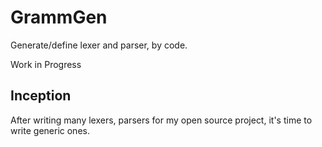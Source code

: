 # GrammGen

Generate/define lexer and parser, by code.

Work in Progress

## Inception

After writing many lexers, parsers for my open source project, it's time to write generic ones.

